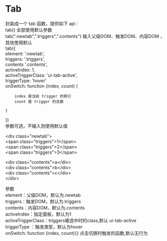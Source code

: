 Tab
======
封装成一个  tab  函数，提供如下 api :<br/>
tab()    全部使用默认参数<br/>
tab(".newtab",".triggers",".contents")    输入父级DOM、触发DOM、内容DOM ，其他使用默认<br/>
tab({     <br/>
    element: '.newtab',<br/>
    triggers: '.triggers',<br/>
    contents '.contents',<br/>
    activeIndex: 1,<br/>
    activeTriggerClass: 'ui-tab-active',<br/>
   triggerType: 'hover'     <br/>
   onSwitch: function (index, count) {<br/>
        
        index 是当前 trigger 的索引
        count 是 trigger 的总数
        
    }

   })<br/>
参数可选，不输入则使用默认值

\<div class="newtab"><br/>
 \<span class="triggers">1\</span><br/>
\<span class="triggers">2\</span><br/>
\<span class="triggers">3\</span><br/>

 \<div class="contents">a\</div><br/>
 \<div class="contents">b\</div><br/>
 \<div class="contents">c\</div><br/>
\</div>


参数<br/>
element：父级DOM，默认为.newtab<br/>
triggers：触发DOM，默认为.triggers<br/>
contents：内容DOM，默认为.contents<br/>
activeIndex：指定面板，默认为1<br/>
activeTriggerClass：triggers被选中时的class,默认  ui-tab-active <br/>
triggerType ：触发类型，默认为hover<br/>
onSwitch: function (index, count){} 点击切换时触发的函数,默认无行为
